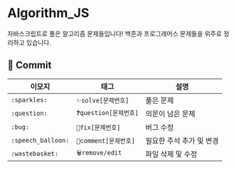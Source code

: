 # Algorithm_JS
자바스크립트로 풀은 알고리즘 문제들입니다!
백준과 프로그래머스 문제들을 위주로 정리하고 있습니다.


## 💬 Commit

|이모지|태그|설명|
|------|---|---|
|`:sparkles:`|`✨solve[문제번호]`|풀은 문제|
|`:question:`|`❓question[문제번호]`|의문이 남은 문제|
|`:bug:`|`🐛fix[문제번호]`|버그 수정|
|`:speech_balloon:`|`💬comment[문제번호]`|필요한 주석 추가 및 변경|
|`:wastebasket:`|`🗑remove/edit`|파일 삭제 및 수정|
